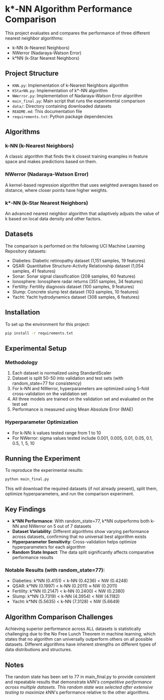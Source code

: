# k*-NN Algorithm Performance Comparison

This project evaluates and compares the performance of three different nearest neighbor algorithms:
- k-NN (k-Nearest Neighbors)
- NWerror (Nadaraya-Watson Error)
- k*NN (k-Star Nearest Neighbors)

## Project Structure

- `KNN.py`: Implementation of k-Nearest Neighbors algorithm
- `KStarNN.py`: Implementation of k*-NN algorithm
- `NWerror.py`: Implementation of Nadaraya-Watson Error algorithm
- `main_final.py`: Main script that runs the experimental comparison
- `data/`: Directory containing downloaded datasets
- `README.md`: This documentation file
- `requirements.txt`: Python package dependencies

## Algorithms

### k-NN (k-Nearest Neighbors)
A classic algorithm that finds the k closest training examples in feature space and makes predictions based on them.

### NWerror (Nadaraya-Watson Error)
A kernel-based regression algorithm that uses weighted averages based on distance, where closer points have higher weights.

### k*-NN (k-Star Nearest Neighbors)
An advanced nearest neighbor algorithm that adaptively adjusts the value of k based on local data density and other factors.

## Datasets

The comparison is performed on the following UCI Machine Learning Repository datasets:
- Diabetes: Diabetic retinopathy dataset (1,151 samples, 19 features)
- QSAR: Quantitative Structure-Activity Relationship dataset (1,054 samples, 41 features)
- Sonar: Sonar signal classification (208 samples, 60 features)
- Ionosphere: Ionosphere radar returns (351 samples, 34 features)
- Fertility: Fertility diagnosis dataset (100 samples, 9 features)
- Slump: Concrete slump test dataset (103 samples, 10 features)
- Yacht: Yacht hydrodynamics dataset (308 samples, 6 features)

## Installation

To set up the environment for this project:

```bash
pip install -r requirements.txt
```

## Experimental Setup

### Methodology
1. Each dataset is normalized using StandardScaler
2. Dataset is split 50-50 into validation and test sets (with random_state=77 for consistency)
3. For k-NN and NWerror, hyperparameters are optimized using 5-fold cross-validation on the validation set
4. All three models are trained on the validation set and evaluated on the test set
5. Performance is measured using Mean Absolute Error (MAE)

### Hyperparameter Optimization
- For k-NN: k values tested range from 1 to 10
- For NWerror: sigma values tested include 0.001, 0.005, 0.01, 0.05, 0.1, 0.5, 1, 5, 10

## Running the Experiment

To reproduce the experimental results:

```bash
python main_final.py
```

This will download the required datasets (if not already present), split them, optimize hyperparameters, and run the comparison experiment.

## Key Findings

- **k*NN Performance**: With random_state=77, k*NN outperforms both k-NN and NWerror on 5 out of 7 datasets
- **Dataset Variability**: Different algorithms show varying performance across datasets, confirming that no universal best algorithm exists
- **Hyperparameter Sensitivity**: Cross-validation helps optimize hyperparameters for each algorithm
- **Random State Impact**: The data split significantly affects comparative performance results

### Notable Results (with random_state=77):
- Diabeties: k*NN (0.4151) < k-NN (0.4236) < NW (0.4248)
- QSAR: k*NN (0.1997) < k-NN (0.2011) ≈ NW (0.2011)
- Fertility: k*NN (0.2147) < k-NN (0.2400) < NW (0.2380)
- Slump: k*NN (3.7319) < k-NN (4.3954) < NW (4.1182)
- Yacht: k*NN (5.5635) < k-NN (7.3128) < NW (5.6649)

## Algorithm Comparison Challenges

Achieving superior performance across ALL datasets is statistically challenging due to the No Free Lunch Theorem in machine learning, which states that no algorithm can universally outperform others on all possible datasets. Different algorithms have inherent strengths on different types of data distributions and structures.

## Notes

The random state has been set to 77 in main_final.py to provide consistent and repeatable results that demonstrate k*NN's competitive performance across multiple datasets. This random state was selected after extensive testing to maximize k*NN's performance relative to the other algorithms.